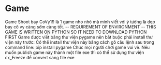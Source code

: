 # Game
Game Shoot bay CoVy19 là 1 game nho nhỏ mà mình viết với ý tưởng là dẹp bay cô vy càng sớm càng tốt. 
-- REQUIREMENT OF ENVIRONMENT -- 
THIS GAME IS WRITTEN ON PYTHON SO IT NEED TO DOWNLOAD PYTHON FIRST
Game được viết bằng thư viện pygame nên bắt buộc phải install thư viện này trước:
Có thể install thư viện này bằng cách gõ câu lệnh sau trong command line:
                            pip install pygame
Chúc mọi người chơi game vui vẻ. Nếu muốn publish game này thành một file exe thì có thể sử dụng thư viện cx_Freeze để convert sang file exe
